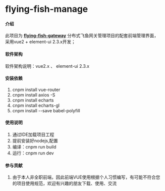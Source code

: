 # flying-fish-manage

#### 介绍
此项目为 [**flying-fish-gateway**](https://gitee.com/omsgit/flying-fish-gateway) 分布式飞鱼网关管理项目的配套前端管理界面，采用vue2 + element-ui 2.3.x开发；

#### 软件架构
软件架构说明：vue2.x 、 element-ui 2.3.x

#### 安装依赖

1.  cnpm install vue-router
2.  cnpm install axios -S
3.  cnpm install echarts
4.  cnpm install echarts-gl
5.  cnpm install --save babel-polyfill


#### 使用说明

1.  通过IDE加载项目工程
2.  提前安装好nodejs,配置
3.  编译：cnpm run build
3.  运行：cnpm run dev

#### 参与贡献

1.  由于本人非全职前端，因此前端VUE使用根据个人习惯编写，有可能不符合您的项目使用规范，欢迎有兴趣的朋友下载、使用、交流


